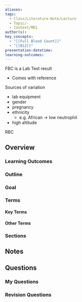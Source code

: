 ```yaml
---
aliases: 
tags:
  - Class/Literature-Note/Lecture
  - Topic/-
  - Context/MD1
author(s): 
key_concepts:
  - "[[Full Blood Count]]"
  - "[[B12]]"
presentation-datetime: 
learning-outcomes:
---
```

FBC is a Lab Test result
- Comes with reference

Sources of variation
- lab equipment
- gender
- pregnancy
- ethnicity
	- e.g. African -> low neutrophil
- high altitude

RBC

## Overview
### Learning Outcomes

### Outline

### Goal

### Terms
#### Key Terms

#### Other Terms

### Sections


## Notes


## Questions

### My Questions
### Revision Questions




